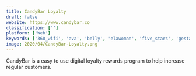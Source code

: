 ```yaml
---
title: CandyBar Loyalty
draft: false 
website: https://www.candybar.co
classification: ['']
platform: ['Web']
keywords: ['360_wifi', 'ava', 'belly', 'elawoman', 'five_stars', 'gestational_age', 'gofindo', 'goody', 'kindara', 'loopy_loyalty', 'lovecycles', 'maya_-_my_period_tracker', 'nicejob', 'period_tracker_-_woman_diary', 'preferred_patron_customer_loyalty', 'qr_scanner_rewards', 'retentionforce', 'shedul', 'spoton', 'tapmango', 'versum']
image: 2020/04/CandyBar-Loyalty.png
---
```

CandyBar is a easy to use digital loyalty rewards program to help increase regular customers.